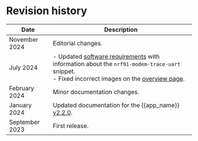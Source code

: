 # Revision history

| Date       | Description    |
|------------|----------------|
| November 2024 | Editorial changes. |
| July 2024      | - Updated [software requirements](requirements.md#software-requirements) with information about the `nrf91-modem-trace-uart` snippet.</br>- Fixed incorrect images on the [overview page](overview.md).                                                                                                       |
| February 2024 | Minor documentation changes. |
| January 2024 | Updated documentation for the {{app_name}} [v2.2.0](https://github.com/NordicSemiconductor/pc-nrfconnect-cellularmonitor/blob/main/Changelog.md). |
| September 2023 | First release. |
